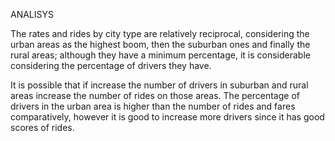 ANALISYS

The rates and rides by city type are relatively reciprocal, considering the urban areas as the highest boom, then the suburban ones and finally the rural areas; although they have a minimum percentage, it is considerable considering the percentage of drivers they have.

It is possible that if increase the number of drivers in suburban and rural areas increase the number of rides on those areas. The percentage of drivers in the urban area is higher than the number of rides and fares comparatively, however it is good to increase more drivers since it has good scores of rides.

